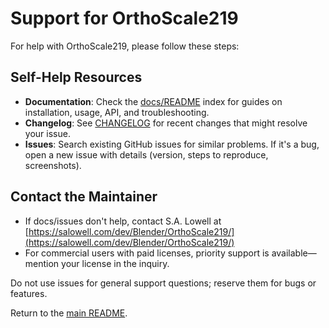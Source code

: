 # Support for OrthoScale219

For help with OrthoScale219, please follow these steps:

## Self-Help Resources

- **Documentation**: Check the [docs/README](../docs/README.md) index for guides on installation, usage, API, and troubleshooting.
- **Changelog**: See [CHANGELOG](../CHANGELOG.md) for recent changes that might resolve your issue.
- **Issues**: Search existing GitHub issues for similar problems. If it's a bug, open a new issue with details (version, steps to reproduce, screenshots).

## Contact the Maintainer

- If docs/issues don't help, contact S.A. Lowell at [https://salowell.com/dev/Blender/OrthoScale219/](https://salowell.com/dev/Blender/OrthoScale219/)
- For commercial users with paid licenses, priority support is available—mention your license in the inquiry.

Do not use issues for general support questions; reserve them for bugs or features.

Return to the [main README](../README.md).